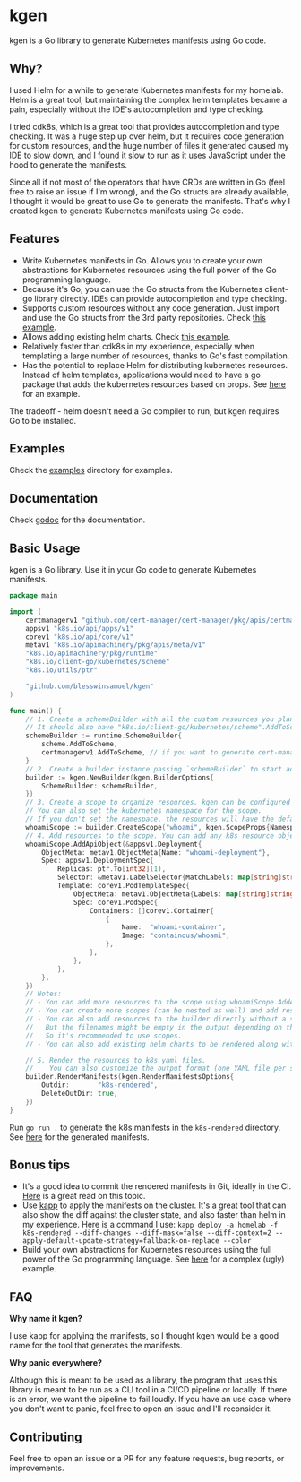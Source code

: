 # kgen

kgen is a Go library to generate Kubernetes manifests using Go code.

## Why?

I used Helm for a while to generate Kubernetes manifests for my homelab. Helm is a great tool, but maintaining the complex helm templates became a pain, especially without the IDE's autocompletion and type checking.

I tried cdk8s, which is a great tool that provides autocompletion and type checking. It was a huge step up over helm, but it requires code generation for custom resources, and the huge number of files it generated caused my IDE to slow down, and I found it slow to run as it uses JavaScript under the hood to generate the manifests.

Since all if not most of the operators that have CRDs are written in Go (feel free to raise an issue if I'm wrong), and the Go structs are already available, I thought it would be great to use Go to generate the manifests. That's why I created kgen to generate Kubernetes manifests using Go code.

## Features

- Write Kubernetes manifests in Go. Allows you to create your own abstractions for Kubernetes resources using the full power of the Go programming language.
- Because it's Go, you can use the Go structs from the Kubernetes client-go library directly. IDEs can provide autocompletion and type checking.
- Supports custom resources without any code generation. Just import and use the Go structs from the 3rd party repositories. Check [this example](./examples/complex/main.go).
- Allows adding existing helm charts. Check [this example](./examples/complex/main.go).
- Relatively faster than cdk8s in my experience, especially when templating a large number of resources, thanks to Go's fast compilation.
- Has the potential to replace Helm for distributing kubernetes resources. Instead of helm templates, applications would need to have a go package that adds the kubernetes resources based on props. See [here](examples/like-a-helm-chart/main.go) for an example.

The tradeoff - helm doesn't need a Go compiler to run, but kgen requires Go to be installed.

## Examples

Check the [examples](./examples) directory for examples.

## Documentation

Check [godoc](https://pkg.go.dev/github.com/blesswinsamuel/kgen) for the documentation.

## Basic Usage

kgen is a Go library. Use it in your Go code to generate Kubernetes manifests.

```go
package main

import (
	certmanagerv1 "github.com/cert-manager/cert-manager/pkg/apis/certmanager/v1"
	appsv1 "k8s.io/api/apps/v1"
	corev1 "k8s.io/api/core/v1"
	metav1 "k8s.io/apimachinery/pkg/apis/meta/v1"
	"k8s.io/apimachinery/pkg/runtime"
	"k8s.io/client-go/kubernetes/scheme"
	"k8s.io/utils/ptr"

	"github.com/blesswinsamuel/kgen"
)

func main() {
	// 1. Create a schemeBuilder with all the custom resources you plan to generate.
	// It should also have "k8s.io/client-go/kubernetes/scheme".AddToScheme to include the core k8s resources.
	schemeBuilder := runtime.SchemeBuilder{
		scheme.AddToScheme,
		certmanagerv1.AddToScheme, // if you want to generate cert-manager resources
	}
	// 2. Create a builder instance passing `schemeBuilder` to start adding resources. You can also pass a custom logger here.
	builder := kgen.NewBuilder(kgen.BuilderOptions{
		SchemeBuilder: schemeBuilder,
	})
	// 3. Create a scope to organize resources. kgen can be configured to output the k8s resources added to each scope to separate files. See kgen.RenderManifestsOptions.
	// You can also set the kubernetes namespace for the scope.
	// If you don't set the namespace, the resources will have the default namespace, unless you set it in the resource objects themselves.
	whoamiScope := builder.CreateScope("whoami", kgen.ScopeProps{Namespace: "whoami"})
	// 4. Add resources to the scope. You can add any k8s resource object that implements the runtime.Object interface.
	whoamiScope.AddApiObject(&appsv1.Deployment{
		ObjectMeta: metav1.ObjectMeta{Name: "whoami-deployment"},
		Spec: appsv1.DeploymentSpec{
			Replicas: ptr.To[int32](1),
			Selector: &metav1.LabelSelector{MatchLabels: map[string]string{"app": "whoami"}},
			Template: corev1.PodTemplateSpec{
				ObjectMeta: metav1.ObjectMeta{Labels: map[string]string{"app": "whoami"}},
				Spec: corev1.PodSpec{
					Containers: []corev1.Container{
						{
							Name:  "whoami-container",
							Image: "containous/whoami",
						},
					},
				},
			},
		},
	})
	// Notes:
	// - You can add more resources to the scope using whoamiScope.AddApiObject(...)
	// - You can create more scopes (can be nested as well) and add resources to them.
	// - You can also add resources to the builder directly without a scope using builder.AddApiObject(...).
	//   But the filenames might be empty in the output depending on the output format.
	//   So it's recommended to use scopes.
	// - You can also add existing helm charts to be rendered along with the resources. Check the complex example under examples directory for an example.

	// 5. Render the resources to k8s yaml files.
	//    You can also customize the output format (one YAML file per scope, one YAML file per resource, etc). See kgen.RenderManifestsOptions in godoc.
	builder.RenderManifests(kgen.RenderManifestsOptions{
		Outdir:       "k8s-rendered",
		DeleteOutDir: true,
	})
}
```

Run `go run .` to generate the k8s manifests in the `k8s-rendered` directory. See [here](examples/readme-example/k8s-rendered) for the generated manifests.

## Bonus tips

- It's a good idea to commit the rendered manifests in Git, ideally in the CI. [Here](https://akuity.io/blog/the-rendered-manifests-pattern/) is a great read on this topic.
- Use [kapp](https://get-kapp.io/) to apply the manifests on the cluster. It's a great tool that can also show the diff against the cluster state, and also faster than helm in my experience.
  Here is a command I use: `kapp deploy -a homelab -f k8s-rendered --diff-changes --diff-mask=false --diff-context=2 --apply-default-update-strategy=fallback-on-replace --color`
- Build your own abstractions for Kubernetes resources using the full power of the Go programming language. See [here](https://github.com/blesswinsamuel/infra-base/blob/main/k8sapp/application.go) for a complex (ugly) example.

## FAQ

**Why name it kgen?**

I use kapp for applying the manifests, so I thought kgen would be a good name for the tool that generates the manifests.

**Why panic everywhere?**

Although this is meant to be used as a library, the program that uses this library is meant to be run as a CLI tool in a CI/CD pipeline or locally.
If there is an error, we want the pipeline to fail loudly.
If you have an use case where you don't want to panic, feel free to open an issue and I'll reconsider it.

## Contributing

Feel free to open an issue or a PR for any feature requests, bug reports, or improvements.
